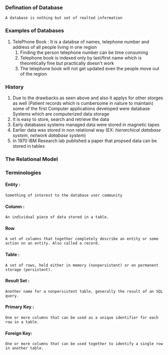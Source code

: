 ### Defination of Database
	A database is nothing but set of realted information

### Examples of Databases

1) TelePhone Book : It is a databse of names, telephone number and address of all people living in one region
	1) Finding the person telephone number can be time consuming
	2) Telephone book is indexed only by last/first name which is theoretically fine but practically doesn't work
	3) The telephone book will not get updated even the people move out of the region

### History
1) Due to the drawbacks as seen above and also it applys for other storges as well (Patient records which is cumbersome in nature to maintain) some of the first Computer applications developed were database Systems which are computerized data storage
2) It is easy to store, search and retrieve the data
3) Early databases systems managed data were stored in magnetic tapes
4) Earlier data was stored in non relational way (EX: _hierarchical database system_, _network database system_)
5) In 1970 IBM Research lab published a paper that propsed data can be stored in tables


### The Relational Model




### Terminologies

#### Entity : 
	Something of interest to the database user community

#### Column :
	An individual piece of data stored in a table.
	
#### Row
	A set of columns that together completely describe an entity or some action on an entity. Also called a record.

#### Table :
	A set of rows, held either in memory (nonpersistent) or on permanent storage (persistent).

#### Result Set : 
	Another name for a nonpersistent table, generally the result of an SQL query.

#### Primary Key :
	One or more columns that can be used as a unique identifier for each row in a table.

#### Foreign Key:
	One or more columns that can be used together to identify a single row in another table.
	

